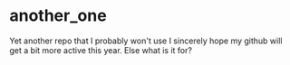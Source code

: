 # another_one
Yet another repo that I probably won't use
I sincerely hope my github will get a bit more active this year. Else what is it for?
